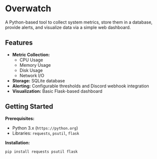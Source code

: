 # Overwatch
A Python-based tool to collect system metrics, store them in a database, provide alerts, and visualize data via a simple web dashboard.

## Features

* **Metric Collection:**
    * CPU Usage
    * Memory Usage
    * Disk Usage
    * Network I/O
* **Storage:** SQLite database
* **Alerting:** Configurable thresholds and Discord webhook integration
* **Visualization:** Basic Flask-based dashboard

## Getting Started

**Prerequisites:**

* Python 3.x (`https://python.org`)
* Libraries: `requests`, `psutil`, `flask` 

**Installation:**

```bash
pip install requests psutil flask 



